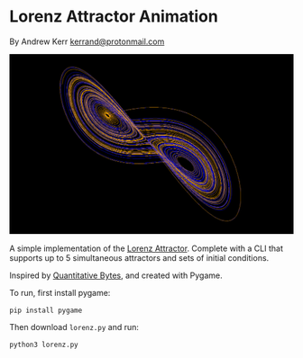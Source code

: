Lorenz Attractor Animation
==========================

By Andrew Kerr <kerrand@protonmail.com>

![Screenshot not available](img/screenshot.png "Example of attractors.")

A simple implementation of the
[Lorenz Attractor](https://en.wikipedia.org/wiki/Lorenz_system).
Complete with a CLI that supports up to 5 simultaneous attractors and
sets of initial conditions.

Inspired by
[Quantitative Bytes](https://www.youtube.com/channel/UCiQVEoqrJNiVBWAcknaJLnQ),
and created with Pygame.

To run, first install pygame:

```
pip install pygame
```

Then download `lorenz.py` and run:

```
python3 lorenz.py
```
